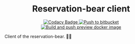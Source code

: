 <h1 align="center">
  Reservation-bear client
</h1>
<p align="center">
  <a href="https://www.codacy.com?utm_source=github.com&amp;utm_medium=referral&amp;utm_content=Eistbaren/backend&amp;utm_campaign=Badge_Grade">
    <img alt="Codacy Badge" src="https://app.codacy.com/project/badge/Grade/9394e379bcaa47c285a9b1f129ab1453" />
  </a>
  <a href="https://github.com/Eistbaren/backend/actions/workflows/pushToBitbucket.yml">
    <img alt="Push to bitbucket" src="https://github.com/Eistbaren/backend/actions/workflows/pushToBitbucket.yml/badge.svg" />
  </a>
  <a href="https://github.com/Eistbaren/backend/actions/workflows/dockerimage.yml">
    <img alt="Build and push preview docker image" src="https://github.com/Eistbaren/backend/actions/workflows/dockerimage.yml/badge.svg" />
  </a>
</p>

Client of the reservation-bear. 🐻‍❄️